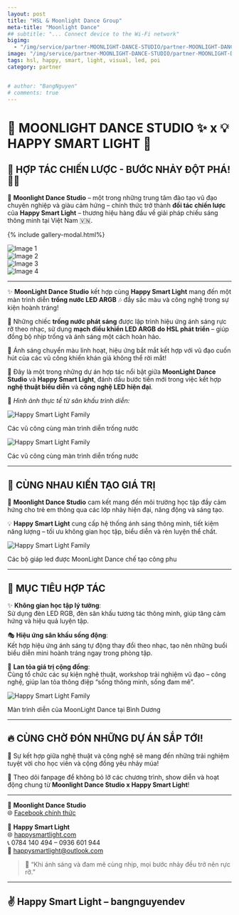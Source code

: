 ```yaml
---
layout: post
title: "HSL & Moonlight Dance Group"
meta-title: "Moonlight Dance"
## subtitle: "... Connect device to the Wi-Fi network"
bigimg:
  - "/img/service/partner-MOONLIGHT-DANCE-STUDIO/partner-MOONLIGHT-DANCE-STUDIO-banner.jpg"
image: "/img/service/partner-MOONLIGHT-DANCE-STUDIO/partner-MOONLIGHT-DANCE-STUDIO.jpg"
tags: hsl, happy, smart, light, visual, led, poi
category: partner


# author: "BangNguyen"
# comments: true
---
```


# 🌟 MOONLIGHT DANCE STUDIO ✨ x 💡 HAPPY SMART LIGHT 🔗

## 🤝 **HỢP TÁC CHIẾN LƯỢC - BƯỚC NHẢY ĐỘT PHÁ!** 🕺💃

🎉 **Moonlight Dance Studio** – một trong những trung tâm đào tạo vũ đạo chuyên nghiệp và giàu cảm hứng – chính thức trở thành **đối tác chiến lược** của **Happy Smart Light** – thương hiệu hàng đầu về giải pháp chiếu sáng thông minh tại Việt Nam 🇻🇳.

{% include gallery-modal.html%}

<div class="image-gallery">
   <div class="image-item">
      <img src="/img/service/partner-MOONLIGHT-DANCE-STUDIO/led_violin.png" alt="Image 1" onclick="openModal(this.src)">
   </div>
   <div class="image-item">
      <img src="/img/service/partner-MOONLIGHT-DANCE-STUDIO/led_windown.jpg" alt="Image 2" onclick="openModal(this.src)">
   </div>
   <div class="image-item">
      <img src="/img/service/partner-MOONLIGHT-DANCE-STUDIO/partner-MOONLIGHT-DANCE-STUDIO-banner.jpg" alt="Image 3" onclick="openModal(this.src)">
   </div>
   <div class="image-item">
      <img src="/img/service/partner-MOONLIGHT-DANCE-STUDIO/trong-nuoc.jpg" alt="Image 4" onclick="openModal(this.src)">
   </div>
</div>

---

✨ **MoonLight Dance Studio** kết hợp cùng **Happy Smart Light** mang đến một màn trình diễn **trống nước LED ARGB** 🎶 đầy sắc màu và công nghệ trong sự kiện hoành tráng!

🥁 Những chiếc **trống nước phát sáng** được lập trình hiệu ứng ánh sáng rực rỡ theo nhạc, sử dụng **mạch điều khiển LED ARGB do HSL phát triển** – giúp đồng bộ nhịp trống và ánh sáng một cách hoàn hảo.

🌈 Ánh sáng chuyển màu linh hoạt, hiệu ứng bắt mắt kết hợp với vũ đạo cuốn hút của các vũ công khiến khán giả không thể rời mắt!

🤝 Đây là một trong những dự án hợp tác nổi bật giữa **MoonLight Dance Studio** và **Happy Smart Light**, đánh dấu bước tiến mới trong việc kết hợp **nghệ thuật biểu diễn** và **công nghệ LED hiện đại**.

📸 *Hình ảnh thực tế từ sân khấu trình diễn:*
<div class="post-img-post">
  <img src="/img/service/partner-MOONLIGHT-DANCE-STUDIO/trong-nuoc-1.jpg" alt="Happy Smart Light Family">
  <p>Các vũ công cùng màn trình diễn trống nước</p>
</div>
<div class="post-img-post">
  <img src="/img/service/partner-MOONLIGHT-DANCE-STUDIO/trong-nuoc.jpg" alt="Happy Smart Light Family">
  <p>Các vũ công cùng màn trình diễn trống nước</p>
</div>

---

## 🌈 CÙNG NHAU KIẾN TẠO GIÁ TRỊ

🌙 **Moonlight Dance Studio** cam kết mang đến môi trường học tập đầy cảm hứng cho trẻ em thông qua các lớp nhảy hiện đại, năng động và sáng tạo.

💡 **Happy Smart Light** cung cấp hệ thống ánh sáng thông minh, tiết kiệm năng lượng – tối ưu không gian học tập, biểu diễn và rèn luyện thể chất.


<div class="post-img-post">
  <img src="/img/service/partner-MOONLIGHT-DANCE-STUDIO/giap-led.jpg" alt="Happy Smart Light Family">
  <p>Các bộ giáp led được MoonLight Dance chế tạo công phu</p>
</div>

---

## 🚀 MỤC TIÊU HỢP TÁC

✨ **Không gian học tập lý tưởng**:  
Sử dụng đèn LED RGB, đèn sân khấu tương tác thông minh, giúp tăng cảm hứng và hiệu quả luyện tập.

🎭 **Hiệu ứng sân khấu sống động**:  
Kết hợp hiệu ứng ánh sáng tự động thay đổi theo nhạc, tạo nên những buổi biểu diễn mini hoành tráng ngay trong phòng tập.

🌱 **Lan tỏa giá trị cộng đồng**:  
Cùng tổ chức các sự kiện nghệ thuật, workshop trải nghiệm vũ đạo – công nghệ, giúp lan tỏa thông điệp “sống thông minh, sống đam mê”.

<div class="post-img-post">
  <img src="/img/service/partner-MOONLIGHT-DANCE-STUDIO/led_windown.jpg" alt="Happy Smart Light Family" >
  <p>Màn trình diễn của MoonLight Dance tại Bình Dương</p>
</div>

---

## 🔥 CÙNG CHỜ ĐÓN NHỮNG DỰ ÁN SẮP TỚI!

🌟 Sự kết hợp giữa nghệ thuật và công nghệ sẽ mang đến những trải nghiệm tuyệt vời cho học viên và cộng đồng yêu nhảy múa!

📲 Theo dõi fanpage để không bỏ lỡ các chương trình, show diễn và hoạt động chung từ **Moonlight Dance Studio x Happy Smart Light**!


---

📍 **Moonlight Dance Studio**  
🌐 [Facebook chính thức](https://www.facebook.com/PhiToanManage)

📍 **Happy Smart Light**  
🌐 [happysmartlight.com](https://happysmartlight.com)  
📞 0784 140 494 – 0936 601 944  
📧 happysmartlight@outlook.com

> 💬 “Khi ánh sáng và đam mê cùng nhịp, mọi bước nhảy đều trở nên rực rỡ.”  


---

## ✌️ Happy Smart Light – bangnguyendev  
